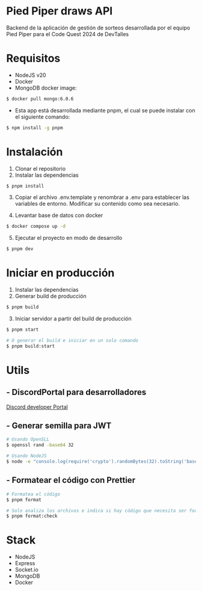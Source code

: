 # Pied Piper draws API

Backend de la aplicación de gestión de sorteos desarrollada por el equipo Pied Piper para el Code Quest 2024 de DevTalles

# Requisitos

- NodeJS v20
- Docker
- MongoDB docker image:

```bash
$ docker pull mongo:6.0.6
```

- Esta app está desarrollada mediante pnpm, el cual se puede instalar con el siguiente comando:

```bash
$ npm install -g pnpm
```

# Instalación

1. Clonar el repositorio
2. Instalar las dependencias

```bash
$ pnpm install
```

3. Copiar el archivo .env.template y renombrar a .env para establecer las variables de entorno. Modificar su contenido como sea necesario.

4. Levantar base de datos con docker

```bash
$ docker compose up -d
```

5. Ejecutar el proyecto en modo de desarrollo

```bash
$ pnpm dev
```

# Iniciar en producción

1. Instalar las dependencias
2. Generar build de producción

```bash
$ pnpm build
```

3. Iniciar servidor a partir del build de producción

```bash
$ pnpm start

# O generar el build e iniciar en un solo comando
$ pnpm build:start
```

# Utils

## - DiscordPortal para desarrolladores

[Discord developer Portal](https://discord.com/developers/docs/intro)

## - Generar semilla para JWT

```bash
# Usando OpenSLL
$ openssl rand -base64 32

# Usando NodeJS
$ node -e "console.log(require('crypto').randomBytes(32).toString('base64'));"
```

## - Formatear el código con Prettier

```bash
# Formatea el código
$ pnpm format

# Solo analiza los archivos e indica si hay código que necesita ser formateado
$ pnpm format:check
```

# Stack

- NodeJS
- Express
- Socket.io
- MongoDB
- Docker

